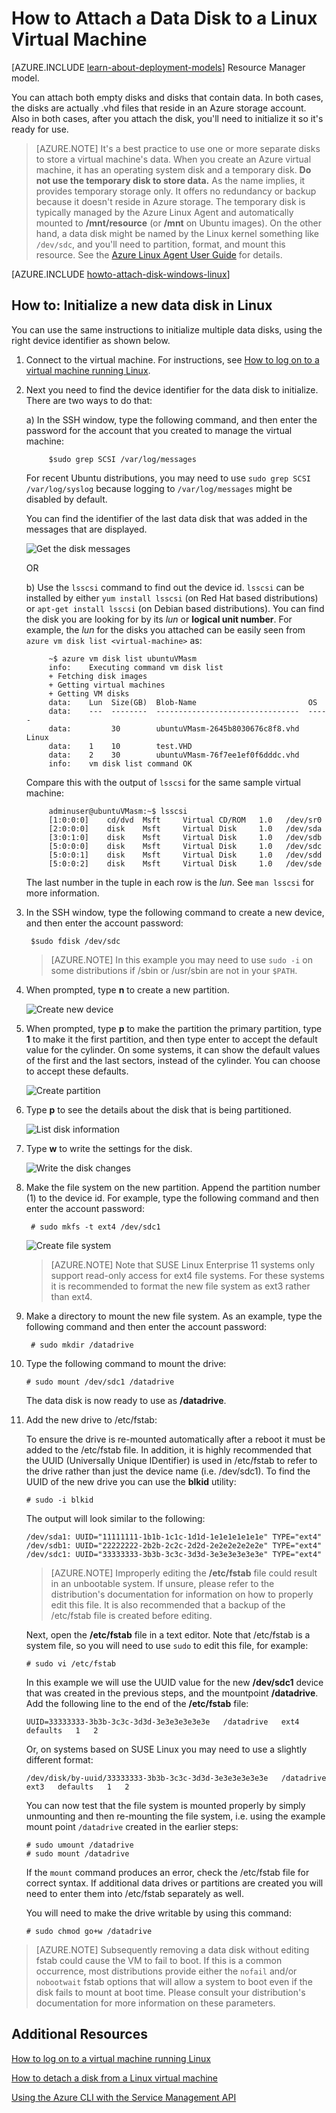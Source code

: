 <properties
	pageTitle="Attach a disk to a Linux VM | Microsoft Azure"
	description="Learn how to attach a data disk to an Azure virtual machine running Linux and initialize it so it's ready for use."
	services="virtual-machines"
	documentationCenter=""
	authors="dsk-2015"
	manager="timlt"
	editor="tysonn"
	tags="azure-service-management"/>

<tags
	ms.service="virtual-machines"
	ms.workload="infrastructure-services"
	ms.tgt_pltfrm="vm-linux"
	ms.devlang="na"
	ms.topic="article"
	ms.date="01/07/2016"
	ms.author="dkshir"/>

# How to Attach a Data Disk to a Linux Virtual Machine

[AZURE.INCLUDE [learn-about-deployment-models](../../includes/learn-about-deployment-models-classic-include.md)] Resource Manager model.


You can attach both empty disks and disks that contain data. In both cases, the disks are actually .vhd files that reside in an Azure storage account. Also in both cases, after you attach the disk, you'll need to initialize it so it's ready for use.

> [AZURE.NOTE] It's a best practice to use one or more separate disks to store a virtual machine's data. When you create an Azure virtual machine, it has an operating system disk and a temporary disk. **Do not use the temporary disk to store data.** As the name implies, it provides temporary storage only. It offers no redundancy or backup because it doesn't reside in Azure storage.
> The temporary disk is typically managed by the Azure Linux Agent and automatically mounted to **/mnt/resource** (or **/mnt** on Ubuntu images). On the other hand, a data disk might be named by the Linux kernel something like `/dev/sdc`, and you'll need to partition, format, and mount this resource. See the [Azure Linux Agent User Guide][Agent] for details.

[AZURE.INCLUDE [howto-attach-disk-windows-linux](../../includes/howto-attach-disk-linux.md)]

## How to: Initialize a new data disk in Linux

You can use the same instructions to initialize multiple data disks, using the right device identifier as shown below.

1. Connect to the virtual machine. For instructions, see [How to log on to a virtual machine running Linux][Logon].



2. Next you need to find the device identifier for the data disk to initialize. There are two ways to do that:

	a) In the SSH window, type the following command, and then enter the password for the account that you created to manage the virtual machine:

			$sudo grep SCSI /var/log/messages

	For recent Ubuntu distributions, you may need to use `sudo grep SCSI /var/log/syslog` because logging to `/var/log/messages` might be disabled by default.

	You can find the identifier of the last data disk that was added in the messages that are displayed.

	![Get the disk messages](./media/virtual-machines-linux-how-to-attach-disk/DiskMessages.png)

	OR

	b) Use the `lsscsi` command to find out the device id. `lsscsi` can be installed by either `yum install lsscsi` (on Red Hat based distributions) or `apt-get install lsscsi` (on Debian based distributions). You can find the disk you are looking for by its _lun_ or **logical unit number**. For example, the _lun_ for the disks you attached can be easily seen from `azure vm disk list <virtual-machine>` as:

			~$ azure vm disk list ubuntuVMasm
			info:    Executing command vm disk list
			+ Fetching disk images
			+ Getting virtual machines
			+ Getting VM disks
			data:    Lun  Size(GB)  Blob-Name                         OS
			data:    ---  --------  --------------------------------  -----
			data:         30        ubuntuVMasm-2645b8030676c8f8.vhd  Linux
			data:    1    10        test.VHD
			data:    2    30        ubuntuVMasm-76f7ee1ef0f6dddc.vhd
			info:    vm disk list command OK

	Compare this with the output of `lsscsi` for the same sample virtual machine:

			adminuser@ubuntuVMasm:~$ lsscsi
			[1:0:0:0]    cd/dvd  Msft     Virtual CD/ROM   1.0   /dev/sr0
			[2:0:0:0]    disk    Msft     Virtual Disk     1.0   /dev/sda
			[3:0:1:0]    disk    Msft     Virtual Disk     1.0   /dev/sdb
			[5:0:0:0]    disk    Msft     Virtual Disk     1.0   /dev/sdc
			[5:0:0:1]    disk    Msft     Virtual Disk     1.0   /dev/sdd
			[5:0:0:2]    disk    Msft     Virtual Disk     1.0   /dev/sde

	The last number in the tuple in each row is the _lun_. See `man lsscsi` for more information.

3. In the SSH window, type the following command to create a new device, and then enter the account password:

		$sudo fdisk /dev/sdc

	>[AZURE.NOTE] In this example you may need to use `sudo -i` on some distributions if /sbin or /usr/sbin are not in your `$PATH`.


4. When prompted, type **n** to create a new partition.


	![Create new device](./media/virtual-machines-linux-how-to-attach-disk/DiskPartition.png)

5. When prompted, type **p** to make the partition the primary partition, type **1** to make it the first partition, and then type enter to accept the default value for the cylinder. On some systems, it can show the default values of the first and the last sectors, instead of the cylinder. You can choose to accept these defaults.


	![Create partition](./media/virtual-machines-linux-how-to-attach-disk/DiskCylinder.png)



6. Type **p** to see the details about the disk that is being partitioned.


	![List disk information](./media/virtual-machines-linux-how-to-attach-disk/DiskInfo.png)



7. Type **w** to write the settings for the disk.


	![Write the disk changes](./media/virtual-machines-linux-how-to-attach-disk/DiskWrite.png)

8. Make the file system on the new partition. Append the partition number (1) to the device id. For example, type the following command and then enter the account password:

		# sudo mkfs -t ext4 /dev/sdc1

	![Create file system](./media/virtual-machines-linux-how-to-attach-disk/DiskFileSystem.png)

	>[AZURE.NOTE] Note that SUSE Linux Enterprise 11 systems only support read-only access for ext4 file systems.  For these systems it is recommended to format the new file system as ext3 rather than ext4.


9. Make a directory to mount the new file system. As an example, type the following command  and then enter the account password:

		# sudo mkdir /datadrive


10. Type the following command to mount the drive:

		# sudo mount /dev/sdc1 /datadrive

	The data disk is now ready to use as **/datadrive**.


11. Add the new drive to /etc/fstab:

	To ensure the drive is re-mounted automatically after a reboot it must be added to the /etc/fstab file. In addition, it is highly recommended that the UUID (Universally Unique IDentifier) is used in /etc/fstab to refer to the drive rather than just the device name (i.e. /dev/sdc1). To find the UUID of the new drive you can use the **blkid** utility:

		# sudo -i blkid

	The output will look similar to the following:

		/dev/sda1: UUID="11111111-1b1b-1c1c-1d1d-1e1e1e1e1e1e" TYPE="ext4"
		/dev/sdb1: UUID="22222222-2b2b-2c2c-2d2d-2e2e2e2e2e2e" TYPE="ext4"
		/dev/sdc1: UUID="33333333-3b3b-3c3c-3d3d-3e3e3e3e3e3e" TYPE="ext4"


	>[AZURE.NOTE] Improperly editing the **/etc/fstab** file could result in an unbootable system. If unsure, please refer to the distribution's documentation for information on how to properly edit this file. It is also recommended that a backup of the /etc/fstab file is created before editing.

	Next, open the **/etc/fstab** file in a text editor. Note that /etc/fstab is a system file, so you will need to use `sudo` to edit this file, for example:

		# sudo vi /etc/fstab

	In this example we will use the UUID value for the new **/dev/sdc1** device that was created in the previous steps, and the mountpoint **/datadrive**. Add the following line to the end of the **/etc/fstab** file:

		UUID=33333333-3b3b-3c3c-3d3d-3e3e3e3e3e3e   /datadrive   ext4   defaults   1   2

	Or, on systems based on SUSE Linux you may need to use a slightly different format:

		/dev/disk/by-uuid/33333333-3b3b-3c3c-3d3d-3e3e3e3e3e3e   /datadrive   ext3   defaults   1   2

	You can now test that the file system is mounted properly by simply unmounting and then re-mounting the file system, i.e. using the example mount point `/datadrive` created in the earlier steps:

		# sudo umount /datadrive
		# sudo mount /datadrive

	If the `mount` command produces an error, check the /etc/fstab file for correct syntax. If additional data drives or partitions are created you will need to enter them into /etc/fstab separately as well.

	You will need to make the drive writable by using this command:

		# sudo chmod go+w /datadrive

>[AZURE.NOTE] Subsequently removing a data disk without editing fstab could cause the VM to fail to boot. If this is a common occurrence, most distributions provide either the `nofail` and/or `nobootwait` fstab options that will allow a system to boot even if the disk fails to mount at boot time. Please consult your distribution's documentation for more information on these parameters.

## Additional Resources
[How to log on to a virtual machine running Linux][Logon]

[How to detach a disk from a Linux virtual machine ](virtual-machines-linux-how-to-detach-disk.md)

[Using the Azure CLI with the Service Management API](virtual-machines-command-line-tools.md)

<!--Link references-->
[Agent]: virtual-machines-linux-agent-user-guide.md
[Logon]: virtual-machines-linux-how-to-log-on.md
